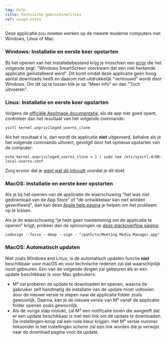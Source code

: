 ```yaml
---
tag: Hulp
title: Technische gebruiksnotities
ref: usage-notes
---
```


Deze applicatie zou moeten werken op de meeste moderne computers met Windows, Linux of Mac.

### Windows: Installatie en eerste keer opstarten

Bij het openen van het installatiebestand krijg je misschien een [error](assets/img/other/win-smartscreen.png) die het volgende zegt: "Windows SmartScreen voorkwam dat een niet herkende applicatie geïnstalleerd werd". Dit komt omdat deze applicatie geen hoog aantal downloads heeft en daarom niet uitdrukkelijk "vertrouwd" wordt door Windows. Om dit op te lossen klik je op "Meer info" en dan "Toch uitvoeren".

### Linux: Installatie en eerste keer opstarten

Volgens de [officiële AppImage documentatie](https://docs.appimage.org/user-guide/troubleshooting/electron-sandboxing.html), als de app niet goed opent, controleer dan het resultaat van het volgende commando:

`ysctl kernel.unprivileged_userns_clone`

Als het resultaat `0` is, dan wordt de applicatie **niet** uitgevoerd, behalve als je het volgende commando uitvoert, gevolgd door het opnieuw opstarten van de computer:

`echo kernel.unprivileged_userns_clone = 1 | sudo tee /etc/sysctl.d/00-local-userns.conf`

Zorg ervoor dat je [weet wat dit inhoudt](https://lwn.net/Articles/673597/) voordat je dit doet.

### MacOS: Installatie en eerste keer opstarten

Als je bij het openen van de applicatie de waarschuwing "het was niet gedownload van de App Store" of "de ontwikkelaar kan niet worden geverifieerd", dan kan deze [Apple help pagina](https://support.apple.com/en-ca/HT202491) je helpen om het probleem op te lossen.

Als je de waarschuwing "je hebt geen toestemming om de applicatie te openen" krijgt, probeer dan de oplossingen op [deze stackoverflow pagina](https://stackoverflow.com/questions/64842819/cant-run-app-because-of-permission-in-big-sur/64895860).

`codesign --force --deep --sign - "/path/to/Meeting Media Manager.app"`

### MacOS: Automatisch updaten

Niet zoals Windows and Linux, is de automatisch updaten functie **niet** beschikbaar voor macOS en voor technische redenen zal dat waarschijnlijk nooit gebeuren. Een van de volgende dingen zal gebeuren als er een update beschikbaar is voor Mac gebruikers:

- M³ zal proberen de update te downloaden en openen, waarna de gebruiker zelf handmatig de installatie van de update moet voltooien door de nieuwe versie te slepen naar de applicatie folder zoals gewoonlijk. Daarna, kan je de nieuwe versie van M³ vanaf de applicatie folder openen zoals gewoonlijk.
- Als de vorige stap mislukt, zal M³ een notificatie tonen die aangeeft dat er een update beschikbaar is met een link om de update te downloaden. De instellingen-knop zal een rode kleur krijgen. Het M³ versie nummer linksonder in het instellingen scherm zal een link worden die je verwijst naar de download pagina voor de update.
